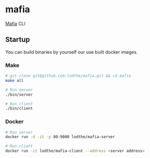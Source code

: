 # mafia

[Mafia](https://en.wikipedia.org/wiki/Mafia_(party_game)) CLI

## Startup 

You can build binaries by yourself our use built docker images.

### Make

```bash
# git clone git@github.com:lodthe/mafia.git && cd mafia
make all

# Run server 
./bin/server

# Run client
./bin/client
```

### Docker
```bash
# Run server
docker run -d -it -p 80:9000 lodthe/mafia-server

# Run client
docker run -it lodthe/mafia-client --address <server address>
```
